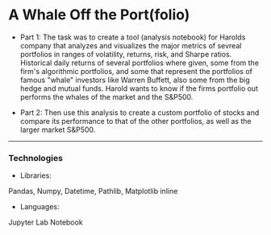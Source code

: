 # A Whale Off the Port(folio)



* Part 1: The task was to create a tool (analysis notebook) for Harolds company that analyzes and visualizes the major metrics of sevreal portfolios in ranges of volatility, returns, risk, and Sharpe ratios. Historical daily returns of several portfolios where given, some from the firm's algorithmic portfolios, and some that represent the portfolios of famous "whale" investors like Warren Buffett, also some from the big hedge and mutual funds. Harold wants to know if the firms portfolio out performs the whales of the market and the S&P500.

* Part 2: Then use this analysis to create a custom portfolio of stocks and compare its performance to that of the other portfolios, as well as the larger market S&P500.

---

### Technologies

* Libraries: 
 
 Pandas, Numpy, Datetime, Pathlib, Matplotlib inline
 
* Languages:

 Jupyter Lab Notebook 

